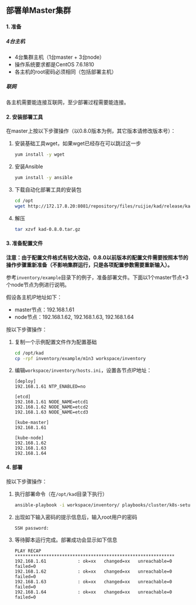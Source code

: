## 部署单Master集群

#### 1. 准备

##### 4台主机
- 4台集群主机（1台master + 3台node）
- 操作系统要求都是CentOS 7.6.1810
- 各主机的root密码必须相同（包括部署主机）

##### 联网

各主机需要能连接互联网，至少部署过程需要能连接。

#### 2. 安装部署工具

在master上按以下步骤操作（以0.8.0版本为例，其它版本请修改版本号）：

1. 安装基础工具wget，如果wget已经存在可以跳过这一步
    ```bash
    yum install -y wget
    ```
1. 安装Ansible
    ```bash
    yum install -y ansible
    ```
1. 下载自动化部署工具的安装包
    ```bash
    cd /opt
    wget http://172.17.8.20:8081/repository/files/ruijie/kad/release/kad-0.8.0.tar.gz
    ```
1. 解压
    ```bash
    tar xzvf kad-0.8.0.tar.gz
    ```

#### 3. 准备配置文件

**注意：由于配置文件格式有较大改动，0.8.0以前版本的配置文件需要按照本节的操作步骤重新准备（不影响集群运行，只是各项配置参数需要重新输入）。**

参考`inventory/example`目录下的例子，准备部署文件。下面以1个master节点+3个node节点为例进行说明。

假设各主机IP地址如下：
- master节点：192.168.1.61
- node节点：192.168.1.62, 192.168.1.63, 192.168.1.64

按以下步骤操作：
1. 复制一个示例配置文件作为配置基础
    ```bash
    cd /opt/kad
    cp -rpf inventory/example/m1n3 workspace/inventory
    ```
1. 编辑`workspace/inventory/hosts.ini`，设置各节点IP地址：
    ```
    [deploy]
    192.168.1.61 NTP_ENABLED=no

    [etcd]
    192.168.1.61 NODE_NAME=etcd1
    192.168.1.62 NODE_NAME=etcd2
    192.168.1.63 NODE_NAME=etcd3

    [kube-master]
    192.168.1.61

    [kube-node]
    192.168.1.62
    192.168.1.63
    192.168.1.64
    ```

#### 4. 部署

按以下步骤操作：

1. 执行部署命令（在`/opt/kad`目录下执行）
    ```bash
    ansible-playbook -i workspace/inventory/ playbooks/cluster/k8s-setup.yml -k
    ```
1. 出现如下输入密码的提示信息后，输入root用户的密码
    ```
    SSH password:
    ```
1. 等待脚本运行完成。部署成功会显示如下信息
    ```
    PLAY RECAP *************************************************************
    192.168.1.61            : ok=xx   changed=xx   unreachable=0    failed=0
    192.168.1.62            : ok=xx   changed=xx   unreachable=0    failed=0
    192.168.1.63            : ok=xx   changed=xx   unreachable=0    failed=0
    192.168.1.64            : ok=xx   changed=xx   unreachable=0    failed=0
    ```
